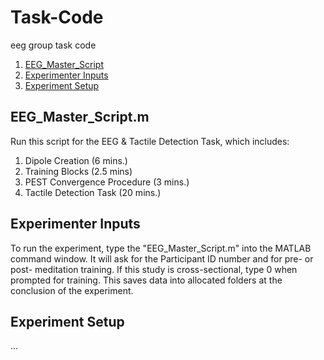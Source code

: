 # Task-Code
eeg group task code
1. [EEG_Master_Script](https://github.com/EmbodiedResearchLab/Vitality-Tactile-Detection#eeg_master_scriptm)
2. [Experimenter Inputs](https://github.com/EmbodiedResearchLab/Vitality-Tactile-Detection#experimenter-inputs)
3. [Experiment Setup](https://github.com/EmbodiedResearchLab/Vitality-Tactile-Detection#experiment-setup)

## EEG_Master_Script.m
Run this script for the EEG & Tactile Detection Task, which includes:

1. Dipole Creation (6 mins.)
2. Training Blocks (2.5 mins)
3. PEST Convergence Procedure (3 mins.)
4. Tactile Detection Task (20 mins.)

## Experimenter Inputs
To run the experiment, type the "EEG_Master_Script.m" into the MATLAB command window.  It will ask for the Participant ID number and for pre- or post- meditation training.  If this study is cross-sectional, type 0 when prompted for training.  This saves data into allocated folders at the conclusion of the experiment.

## Experiment Setup
...

